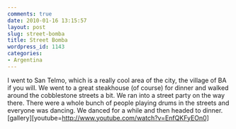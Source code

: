 ```yaml
---
comments: true
date: 2010-01-16 13:15:57
layout: post
slug: street-bomba
title: Street Bomba
wordpress_id: 1143
categories:
- Argentina
---
```


I went to San Telmo, which is a really cool area of the city, the village of BA if you will.  We went to a great steakhouse (of course) for dinner and walked around the cobblestone streets a bit.  We ran into a street party on the way there.  There were a whole bunch of people playing drums in the streets and everyone was dancing.  We danced for a while and then headed to dinner.[gallery][youtube=http://www.youtube.com/watch?v=EnfQKFyEOn0]
